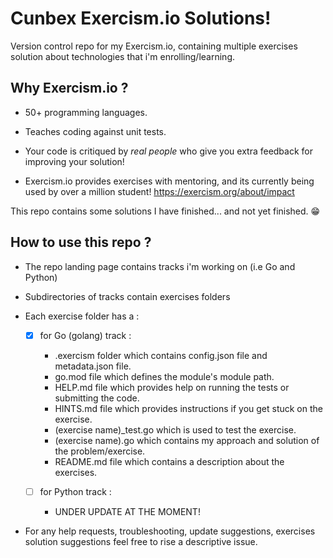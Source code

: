 # Cunbex Exercism.io Solutions!

Version control repo for my Exercism.io, containing multiple exercises solution about technologies that i'm enrolling/learning.

## Why Exercism.io ?

- 50+ programming languages.

- Teaches coding against unit tests.

- Your code is critiqued by _real people_ who give you extra feedback for improving your solution!

- Exercism.io provides exercises with mentoring, and its currently being used by over a million student! https://exercism.org/about/impact

This repo contains some solutions I have finished... and not yet finished. 😁

## How to use this repo ?

- The repo landing page contains tracks i'm working on (i.e Go and Python)

- Subdirectories of tracks contain exercises folders

- Each exercise folder has a :

  - [x] for Go (golang) track :

    - .exercism folder which contains config.json file and metadata.json file.
    - go.mod file which defines the module's module path.
    - HELP.md file which provides help on running the tests or submitting the code.
    - HINTS.md file which provides instructions if you get stuck on the exercise.
    - \(exercise name)\_test.go which is used to test the exercise.
    - \(exercise name).go which contains my approach and solution of the problem/exercise.
    - README.md file which contains a description about the exercises.

  - [ ] for Python track :
    - UNDER UPDATE AT THE MOMENT!

- For any help requests, troubleshooting, update suggestions, exercises solution suggestions feel free to rise a descriptive issue.
